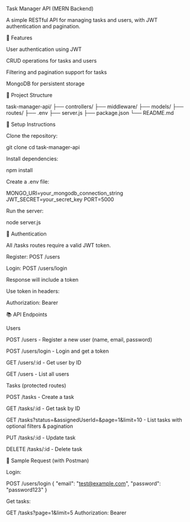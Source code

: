 Task Manager API (MERN Backend)

A simple RESTful API for managing tasks and users, with JWT authentication and pagination.

🚀 Features

User authentication using JWT

CRUD operations for tasks and users

Filtering and pagination support for tasks

MongoDB for persistent storage

📁 Project Structure

task-manager-api/
├── controllers/
├── middleware/
├── models/
├── routes/
├── .env
├── server.js
├── package.json
└── README.md

🔧 Setup Instructions

Clone the repository:

git clone <your-repo-url>
cd task-manager-api

Install dependencies:

npm install

Create a .env file:

MONGO_URI=your_mongodb_connection_string
JWT_SECRET=your_secret_key
PORT=5000

Run the server:

node server.js

🔐 Authentication

All /tasks routes require a valid JWT token.

Register: POST /users

Login: POST /users/login

Response will include a token

Use token in headers:

Authorization: Bearer <token>

📚 API Endpoints

Users

POST /users - Register a new user (name, email, password)

POST /users/login - Login and get a token

GET /users/:id - Get user by ID

GET /users - List all users

Tasks (protected routes)

POST /tasks - Create a task

GET /tasks/:id - Get task by ID

GET /tasks?status=&assignedUserId=&page=1&limit=10 - List tasks with optional filters & pagination

PUT /tasks/:id - Update task

DELETE /tasks/:id - Delete task

🧪 Sample Request (with Postman)

Login:

POST /users/login
{
  "email": "test@example.com",
  "password": "password123"
}

Get tasks:

GET /tasks?page=1&limit=5
Authorization: Bearer <token>

